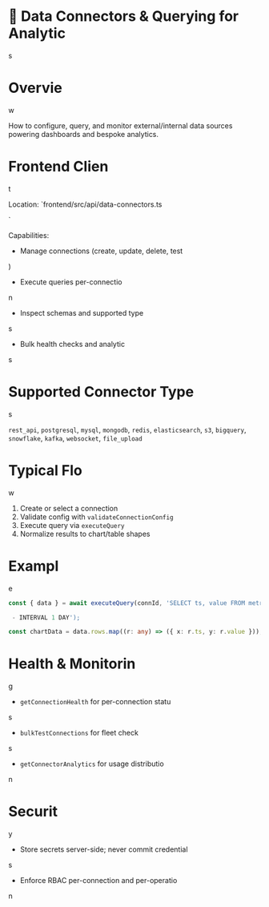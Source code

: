 

# 🔗 Data Connectors & Querying for Analytic

s

#

# Overvie

w

How to configure, query, and monitor external/internal data sources powering dashboards and bespoke analytics.

#

# Frontend Clien

t

Location: `frontend/src/api/data-connectors.ts

`

Capabilities:

- Manage connections (create, update, delete, test

)

- Execute queries per-connectio

n

- Inspect schemas and supported type

s

- Bulk health checks and analytic

s

#

# Supported Connector Type

s

`rest_api`, `postgresql`, `mysql`, `mongodb`, `redis`, `elasticsearch`, `s3`, `bigquery`, `snowflake`, `kafka`, `websocket`, `file_upload`

#

# Typical Flo

w

1) Create or select a connection
2) Validate config with `validateConnectionConfig`
3) Execute query via `executeQuery`
4) Normalize results to chart/table shapes

#

# Exampl

e

```ts
const { data } = await executeQuery(connId, 'SELECT ts, value FROM metrics WHERE ts > NOW()

 - INTERVAL 1 DAY');

const chartData = data.rows.map((r: any) => ({ x: r.ts, y: r.value }));

```

#

# Health & Monitorin

g

- `getConnectionHealth` for per-connection statu

s

- `bulkTestConnections` for fleet check

s

- `getConnectorAnalytics` for usage distributio

n

#

# Securit

y

- Store secrets server-side; never commit credential

s

- Enforce RBAC per-connection and per-operatio

n

